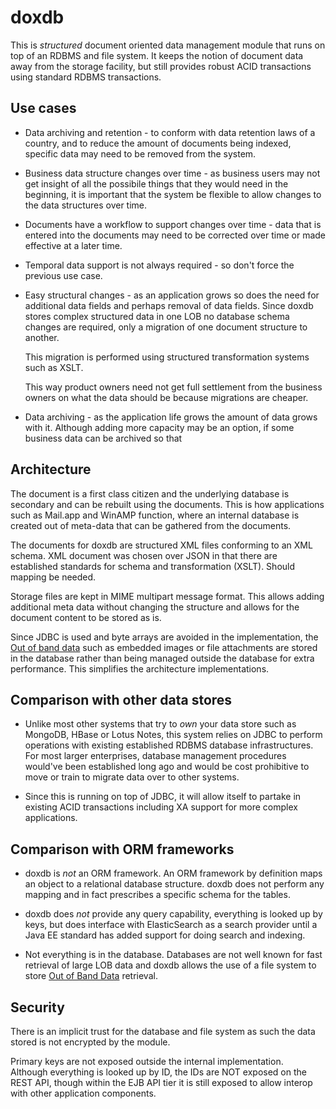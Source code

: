 doxdb
=====

This is *structured* document oriented data management module that runs on top
of an RDBMS and file system.  It keeps the notion of document data away
from the storage facility, but still provides robust ACID transactions using
standard RDBMS transactions.

Use cases
---------
* Data archiving and retention - to conform with data retention laws of a country,
  and to reduce the amount of documents being indexed, specific data may need 
  to be removed from the system.
 
* Business data structure changes over time - as business users may not get
  insight of all the possibile things that they would need in the beginning,
  it is important that the system be flexible to allow changes to the data
  structures over time.

* Documents have a workflow to support changes over time - data that is
  entered into the documents may need to be corrected over time or made
  effective at a later time.

* Temporal data support is not always required - so don't force the previous
  use case.

* Easy structural changes - as an application grows so does the need for
  additional data fields and perhaps removal of data fields.  Since doxdb
  stores complex structured data in one LOB no database schema changes are
  required, only a migration of one document structure to another.

  This migration is performed using structured transformation systems such
  as XSLT.

  This way product owners need not get full settlement from the business
  owners on what the data should be because migrations are cheaper.

* Data archiving - as the application life grows the amount of data grows with
  it.  Although adding more capacity may be an option, if some business
  data can be archived so that 

Architecture
------------
The document is a first class citizen and the underlying database is secondary
and can be rebuilt using the documents.  This is how applications such as
Mail.app and WinAMP function, where an internal database is created out of
meta-data that can be gathered from the documents.

The documents for doxdb are structured XML files conforming to an XML schema.
XML document was chosen over JSON in that there are established standards for
schema and transformation (XSLT).  Should mapping be needed.

Storage files are kept in MIME multipart message format.  This allows adding
additional meta data without changing the structure and allows for the document
content to be stored as is.

Since JDBC is used and byte arrays are avoided in the implementation, the
[Out of band data][1] such as embedded images or file attachments are stored
in the database rather than being managed outside the database for extra
performance.  This simplifies the architecture implementations.


Comparison with other data stores
---------------------------------
* Unlike most other systems that try to *own* your data store such as MongoDB,
HBase or Lotus Notes, this system relies on JDBC to perform operations with
existing established RDBMS database infrastructures.  For most larger
enterprises, database management procedures would've been established long
ago and would be cost prohibitive to move or train to migrate data over to
other systems.

* Since this is running on top of JDBC, it will allow itself to partake in
existing ACID transactions including XA support for more complex applications.

Comparison with ORM frameworks
------------------------------
* doxdb is *not* an ORM framework.  An ORM framework by definition maps an
object to a relational database structure.  doxdb does not perform any mapping
and in fact prescribes a specific schema for the tables.

* doxdb does *not* provide any query capability, everything is looked up by
keys, but does interface with ElasticSearch as a search provider until a Java
EE standard has added support for doing search and indexing.

* Not everything is in the database.   Databases are not well known for fast
retrieval of large LOB data and doxdb allows the use of a file system to store
[Out of Band Data][1] retrieval.

Security
--------
There is an implicit trust for the database and file system as such the data
stored is not encrypted by the module.

Primary keys are not exposed outside the internal implementation.  
Although everything is looked up by ID, the IDs are NOT exposed on the REST
API, though within the EJB API tier it is still exposed to allow interop
with other application components.

[1]: http://en.wikipedia.org/wiki/Out-of-band
